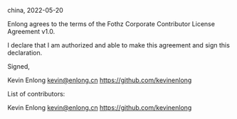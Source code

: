 china, 2022-05-20

Enlong agrees to the terms of the Fothz Corporate Contributor License Agreement v1.0.

I declare that I am authorized and able to make this agreement and sign this declaration.

Signed,

Kevin Enlong kevin@enlong.cn https://github.com/kevinenlong

List of contributors:

Kevin Enlong kevin@enlong.cn https://github.com/kevinenlong